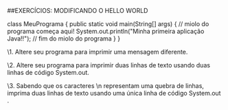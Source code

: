 ##EXERCÍCIOS: MODIFICANDO O HELLO WORLD


class MeuPrograma {
public static void main(String[] args) {
// miolo do programa começa aqui!
System.out.println("Minha primeira aplicação Java!!");
// fim do miolo do programa
}
}

\1. Altere seu programa para imprimir uma mensagem diferente.

\2. Altere seu programa para imprimir duas linhas de texto usando duas linhas de código System.out.

\3. Sabendo que os caracteres \n representam uma quebra de linhas, imprima duas linhas de texto
usando uma única linha de código System.out .

